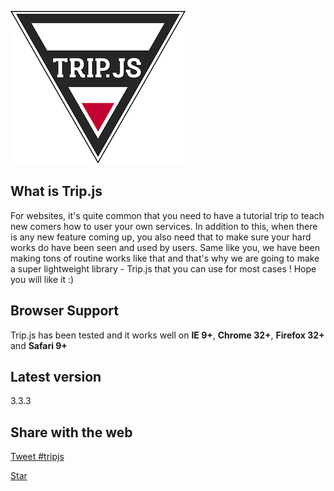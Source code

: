 ![trip.js](images/logo-tiny.png)

## What is Trip.js

For websites, it's quite common that you need to have a tutorial trip to teach new comers how to user your own services. In addition to this, when there is any new feature coming up, you also need that to make sure your hard works do have been seen and used by users. Same like you, we have been making tons of routine works like that and that's why we are going to make a super lightweight library - Trip.js that you can use for most cases ! Hope you will like it :)

## Browser Support

Trip.js has been tested and it works well on **IE 9+**, **Chrome 32+**, **Firefox 32+** and **Safari 9+**

## Latest version

3.3.3

## Share with the web

<a data-href="http://eragonj.github.com/Trip.js/" data-layout="button_count" data-width="450" data-show-faces="false" data-send="false" class="fb-like"></a>

<a href="https://twitter.com/intent/tweet?button_hashtag=tripjs" class="twitter-hashtag-button" data-show-count="false">Tweet #tripjs</a><script async src="//platform.twitter.com/widgets.js" charset="utf-8"></script></a>

<a class="github-button" href="https://github.com/eragonj/trip.js" data-count-href="/eragonj/trip.js/stargazers" data-count-api="/repos/eragonj/trip.js#stargazers_count" data-count-aria-label="# stargazers on GitHub" aria-label="Star eragonj/trip.js on GitHub">Star</a>
